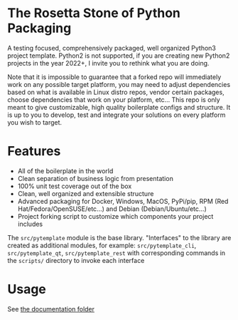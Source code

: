 # The Rosetta Stone of Python Packaging

A testing focused, comprehensively packaged, well organized Python3 project
template.  Python2 is not supported, if you are creating new Python2 projects
in the year 2022+, I invite you to rethink what you are doing.

Note that it is impossible to guarantee that a forked repo will immediately
work on any possible target platform, you may need to adjust dependencies based
on what is available in Linux distro repos, vendor certain packages, choose
dependencies that work on your platform, etc...  This repo is only meant to
give customizable, high quality boilerplate configs and structure.  It is up to
you to develop, test and integrate your solutions on every platform you wish to
target.

# Features
- All of the boilerplate in the world
- Clean separation of business logic from presentation
- 100% unit test coverage out of the box
- Clean, well organized and extensible structure
- Advanced packaging for Docker, Windows, MacOS, PyPi/pip,
  RPM (Red Hat/Fedora/OpenSUSE/etc...) and Debian (Debian/Ubuntu/etc...)
- Project forking script to customize which components your project includes

The `src/pytemplate` module is the base library.  "Interfaces" to the library
are created as additional modules, for example: `src/pytemplate_cli`,
`src/pytemplate_qt`, `src/pytemplate_rest` with corresponding commands in the
`scripts/` directory to invoke each interface

# Usage
See [the documentation folder](doc/)

